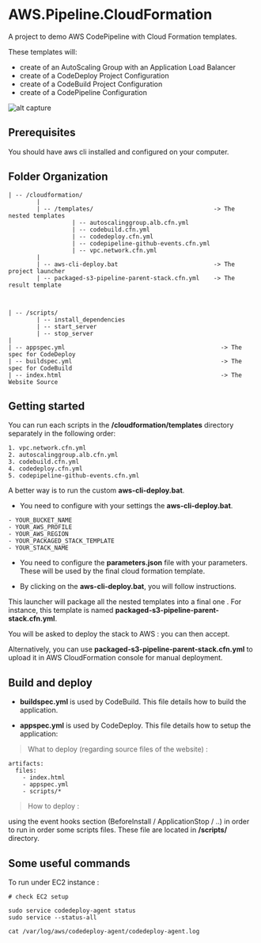 # AWS.Pipeline.CloudFormation

A project to demo AWS CodePipeline with Cloud Formation templates.

These templates will:
- create of an AutoScaling Group with an Application Load Balancer
- create of a CodeDeploy Project Configuration
- create of a CodeBuild Project Configuration
- create of a CodePipeline Configuration

![alt capture](https://github.com/danmgs/AWS.Pipeline.CloudFormation/blob/master/img/Code_Pipeline_Diagram.svg)

## Prerequisites

You should have aws cli installed and configured on your computer.

## Folder Organization

```
| -- /cloudformation/
        |
        | -- /templates/                                  -> The nested templates
                  | -- autoscalinggroup.alb.cfn.yml
                  | -- codebuild.cfn.yml
                  | -- codedeploy.cfn.yml
                  | -- codepipeline-github-events.cfn.yml
                  | -- vpc.network.cfn.yml
        |
        | -- aws-cli-deploy.bat                           -> The project launcher
        | -- packaged-s3-pipeline-parent-stack.cfn.yml    -> The result template



| -- /scripts/
        | -- install_dependencies
        | -- start_server
        | -- stop_server
|
| -- appspec.yml                                            -> The spec for CodeDeploy
| -- buildspec.yml                                          -> The spec for CodeBuild
| -- index.html                                             -> The Website Source

```

## Getting started

You can run each scripts in the **/cloudformation/templates** directory separately in the following order:

```
1. vpc.network.cfn.yml
2. autoscalinggroup.alb.cfn.yml
3. codebuild.cfn.yml
4. codedeploy.cfn.yml
5. codepipeline-github-events.cfn.yml
```

A better way is to run the custom **aws-cli-deploy.bat**.

- You need to configure with your settings the **aws-cli-deploy.bat**.

```
- YOUR_BUCKET_NAME
- YOUR_AWS_PROFILE
- YOUR_AWS_REGION
- YOUR_PACKAGED_STACK_TEMPLATE
- YOUR_STACK_NAME
```

- You need to configure the **parameters.json** file with your parameters.
These will be used by the final cloud formation template.

- By clicking on the **aws-cli-deploy.bat**, you will follow instructions.

This launcher will package all the nested templates into a final one .
For instance, this template is named **packaged-s3-pipeline-parent-stack.cfn.yml**.

You will be asked to deploy the stack to AWS : you can then accept.

Alternatively, you can use **packaged-s3-pipeline-parent-stack.cfn.yml** to upload it in AWS CloudFormation console for manual deployment.


## Build and deploy

- **buildspec.yml** is used by CodeBuild.
This file details how to build the application.


- **appspec.yml** is used by CodeDeploy.
This file details how to setup the application:

> What to deploy  (regarding source files of the website) :

```
artifacts:
  files:
    - index.html
    - appspec.yml
    - scripts/*
```

> How to deploy :

using the event hooks section (BeforeInstall / ApplicationStop / ..) in order to run in order some scripts files.
These file are located in **/scripts/** directory.


## Some useful commands

To run under EC2 instance :

```
# check EC2 setup

sudo service codedeploy-agent status
sudo service --status-all

cat /var/log/aws/codedeploy-agent/codedeploy-agent.log
```


